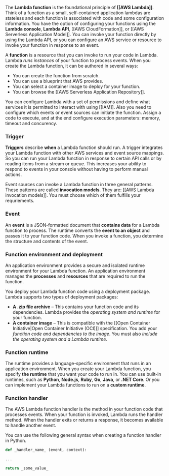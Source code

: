 The **Lambda function** is the foundational principle of **[[AWS Lambda]]**. Think of a function as a small, self-contained application lambdas are stateless and each function is associated with code and some configuration information. You have the option of configuring your functions using the **Lambda console**, **Lambda API**, [[AWS CloudFormation]], or [[AWS Serverless Application Model]]. You can invoke your function directly by using the Lambda API, or you can configure an AWS service or resource to invoke your function in response to an event.

A **function** is a resource that you can invoke to run your code in Lambda. Lambda *runs instances* of your function to process events. When you create the Lambda function, it can be authored in several ways:

- You can create the function from scratch.
- You can use a blueprint that AWS provides.
- You can select a container image to deploy for your function.
- You can browse the [[AWS Serverless Application Repository]].

You can configure Lambda with a set of permissions and define what services it is permitted to interact with using [[IAM]]. Also you need to configure which events or event sources can initiate the function. Assign a code to execute, and at the end configure execution parameters: memory, timeout and concurency.
### Trigger

**Triggers** describe **when** a Lambda function should run. A trigger integrates your Lambda function with other AWS services and event source mappings. So you can run your Lambda function in response to certain API calls or by reading items from a stream or queue. This increases your ability to respond to events in your console without having to perform manual actions.

Event sources can invoke a Lambda function in three general patterns. These patterns are called **invocation models**. They are: [[AWS Lambda invocation models]]. You must choose which of them fulfills your requriements.

### Event

An **event** is a JSON-formatted document that **contains data** for a Lambda function to process. The runtime converts the **event to an object** and passes it to your function code. When you invoke a function, you determine the structure and contents of the event.

### Function environment and deployment 

An application environment provides a secure and isolated runtime environment for your Lambda function. An application environment manages the **processes** and **resources** that are required to run the function.

You deploy your Lambda function code using a deployment package. Lambda supports two types of deployment packages:

- **A .zip file archive** – This contains your function code and its dependencies. Lambda provides the *operating system and runtime* for your function.
- **A container image** – This is compatible with the [[Open Container Initiative|Open Container Initiative (OCI)]] specification. You add your *function code and dependencies to the image*. You must also *include the operating system and a Lambda runtime.*

### Function runtime

The runtime provides a language-specific environment that runs in an application environment. When you create your Lambda function, you specify **the runtime** that you want your code to run in. You can use built-in runtimes, such as **Python**, **Node.js**, **Ruby**, **Go**, **Java**, or **.NET Core**. Or you can implement your Lambda functions to run on a **custom runtime**.

### Function handler

The AWS Lambda function handler is the method in your function code that processes events. When your function is invoked, Lambda runs the handler method. When the handler exits or returns a response, it becomes available to handle another event. 

You can use the following general syntax when creating a function handler in Python.

```python
def _handler_name_ (event, context):

...

return _some_value_
```